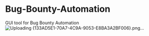 # Bug-Bounty-Automation
GUI tool for Bug Bounty Automation 
![Uploading {133AD5E1-70A7-4C9A-9053-E8BA3A2BF006}.png…]()

